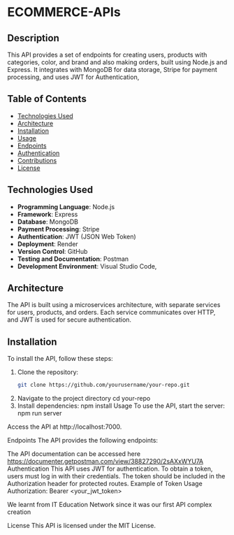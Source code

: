 # ECOMMERCE-APIs

## Description
This API provides a set of endpoints for creating users, products with categories, color, and brand and  also making orders, built using Node.js and Express. It integrates with MongoDB for data storage, Stripe for payment processing, and uses JWT for Authentication, 

## Table of Contents
- [Technologies Used](#technologies-used)
- [Architecture](#architecture)
- [Installation](#installation)
- [Usage](#usage)
- [Endpoints](#endpoints)
- [Authentication](#authentication)
- [Contributions](#contributions)
- [License](#license)

## Technologies Used
- **Programming Language**: Node.js
- **Framework**: Express
- **Database**: MongoDB
- **Payment Processing**: Stripe
- **Authentication**: JWT (JSON Web Token)
- **Deployment**: Render
- **Version Control**: GitHub
- **Testing and Documentation**: Postman
- **Development Environment**: Visual Studio Code,

## Architecture
The API is built using a microservices architecture, with separate services for users, products, and orders. Each service communicates over HTTP, and JWT is used for secure authentication.

## Installation
To install the API, follow these steps:

1. Clone the repository:
   ```bash
   git clone https://github.com/yourusername/your-repo.git
2. Navigate to the project directory
   cd your-repo
3. Install dependencies:
   npm install
    Usage
 To use the API, start the server:
 npm run server

 Access the API at http://localhost:7000.

Endpoints
The API provides the following endpoints:

The API documentation can be accessed here https://documenter.getpostman.com/view/38827290/2sAXxWYU7A
Authentication
This API uses JWT for authentication. To obtain a token, users must log in with their credentials. The token should be included in the Authorization header for protected routes.
Example of Token Usage
Authorization: Bearer <your_jwt_token>

We learnt  from IT Education Network since it was our first API complex creation

License
This API is licensed under the MIT License.
